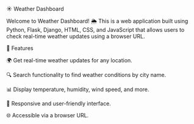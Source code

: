 ☀️ Weather Dashboard

Welcome to Weather Dashboard! 🌦️ This is a web application built using Python, Flask, Django, HTML, CSS, and JavaScript that allows users to check real-time weather updates using a browser URL.

📌 Features

🌍 Get real-time weather updates for any location.

🔍 Search functionality to find weather conditions by city name.

📊 Display temperature, humidity, wind speed, and more.

🎨 Responsive and user-friendly interface.

🌐 Accessible via a browser URL.

